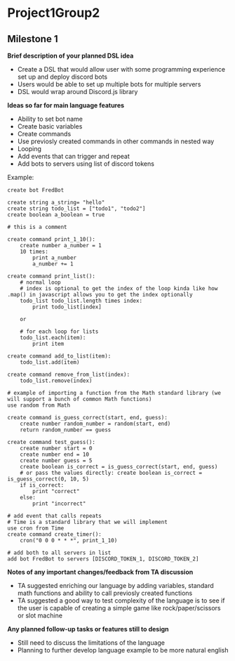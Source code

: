 # Project1Group2
## Milestone 1
**Brief description of your planned DSL idea**
- Create a DSL that would allow user with some programming experience set up and deploy discord bots
- Users would be able to set up multiple bots for multiple servers
- DSL would wrap around Discord.js library

**Ideas so far for main language features**
- Ability to set bot name
- Create basic variables
- Create commands
- Use previosly created commands in other commands in nested way
- Looping
- Add events that can trigger and repeat
- Add bots to servers using list of discord tokens

Example:
```
create bot FredBot

create string a_string= "hello"
create string todo_list = ["todo1", "todo2"]
create boolean a_boolean = true

# this is a comment

create command print_1_10(): 
    create number a_number = 1
    10 times:
        print a_number
        a_number += 1

create command print_list(): 
    # normal loop
    # index is optional to get the index of the loop kinda like how .map() in javascript allows you to get the index optionally
    todo_list todo_list.length times index:
        print todo_list[index]

    or 

    # for each loop for lists
    todo_list.each(item):
        print item

create command add_to_list(item): 
    todo_list.add(item)

create command remove_from_list(index): 
    todo_list.remove(index)

# example of importing a function from the Math standard library (we will support a bunch of common Math functions)
use random from Math

create command is_guess_correct(start, end, guess): 
    create number random_number = random(start, end)
    return random_number == guess

create command test_guess(): 
    create number start = 0
    create number end = 10
    create number guess = 5
    create boolean is_correct = is_guess_correct(start, end, guess)
    # or pass the values directly: create boolean is_correct = is_guess_correct(0, 10, 5)
    if is_correct:
        print "correct"
    else:
        print "incorrect"

# add event that calls repeats
# Time is a standard library that we will implement
use cron from Time
create command create_timer(): 
    cron("0 0 0 * * *", print_1_10)

# add both to all servers in list
add bot FredBot to servers [DISCORD_TOKEN_1, DISCORD_TOKEN_2]
```


**Notes of any important changes/feedback from TA discussion**
- TA suggested enriching our language by adding variables, standard math functions and ability to call previosly created functions
- TA suggested a good way to test complexity of the language is to see if the user is capable of creating a simple game like rock/paper/scissors or slot machine

**Any planned follow-up tasks or features still to design**
- Still need to discuss the limitations of the language
- Planning to further develop language example to be more natural english